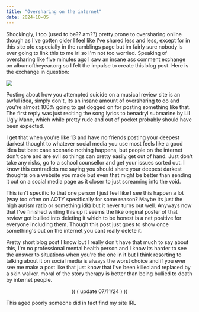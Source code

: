 ```yaml
---
title: "Oversharing on the internet"
date: 2024-10-05
---
```


Shockingly, I too (used to be?? am??) pretty prone to oversharing online though as I've gotten older I feel like I've shared less and less, except for in this site ofc especially in the ramblings page but im fairly sure nobody is ever going to link this to me irl so I'm not too worried. Speaking of oversharing like five minutes ago I saw an insane ass comment exchange on albumoftheyear.org so I felt the impulse to create this blog post. Here is the exchange in question:

![](https://I.imgur.com/UYYPqbN.png)

Posting about how you attempted suicide on a musical review site is an awful idea, simply don't, its an insane amount of oversharing to do and you're almost 100% going to get dogged on for posting something like that. The first reply was just reciting the song lyrics to benadryl submarine by Lil Ugly Mane, which while pretty rude and out of pocket probably should have been expected.

I get that when you're like 13 and have no friends posting your deepest darkest thought to whatever social media you use most feels like a good idea but best case scenario nothing happens, but people on the internet don't care and are evil so things can pretty easily get out of hand. Just don't take any risks, go to a school counsellor and get your issues sorted out. I know this contradicts me saying you should share your deepest darkest thoughts on a website you made but even that might be better than sending it out on a social media page as it closer to just screaming into the void.

This isn't specific to that one person I just feel like I see this happen a lot (way too often on AOTY specifically for some reason? Maybe its just the high autism ratio or something idk) but it never turns out well. Anyways now that I've finished writing this up it seems the like original poster of that review got bullied into deleting it which to be honest is a net positive for everyone including them. Though this post just goes to show once something's out on the internet you cant really delete it. 

Pretty short blog post I know but I really don't have that much to say about this, I'm no professional mental health person and I know its harder to see the answer to situations when you're the one in it but I think resorting to talking about it on social media is always the worst choice and if you ever see me make a post like that just know that I've been killed and replaced by a skin walker. moral of the story therapy is better than being bullied to death by internet people.

<p style="text-align:center;">(( ( update 07/11/24 ) ))</p>

This aged poorly someone did in fact find my site IRL